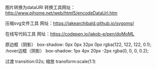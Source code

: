 图片转换为dataURI 转换工具网址：http://www.pjhome.net/web/html5/encodeDataUrl.htm

压缩svg文件工具 网址：https://jakearchibald.github.io/svgomg/

在线写代码工具 网址：https://codepen.io/jakob-e/pen/doMoML

原边框（阴影）
box-shadow: 0px 0px 32px 0px rgba(122, 122, 122, 0.1);
:hover边框（阴影）
box-shadow: 1px 4px 20px -2px rgba(0, 0, 0, 0.2);


过渡
transition:02s;
缩放
transform:scale(1.1)
